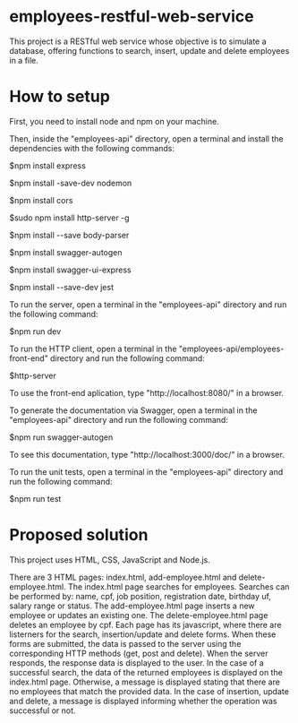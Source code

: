 # employees-restful-web-service
This project is a RESTful web service whose objective is to simulate a database, offering functions to search, insert, update and delete employees in a file.

# How to setup
First, you need to install node and npm on your machine.


Then, inside the "employees-api" directory, open a terminal and install the dependencies with the following commands:

$npm install express

$npm install -save-dev nodemon

$npm install cors

$sudo npm install http-server -g

$npm install --save body-parser

$npm install swagger-autogen

$npm install swagger-ui-express

$npm install --save-dev jest


To run the server, open a terminal in the "employees-api" directory and run the following command:

$npm run dev


To run the HTTP client, open a terminal in the "employees-api/employees-front-end" directory and run the following command:

$http-server


To use the front-end aplication, type "http://localhost:8080/" in a browser.


To generate the documentation via Swagger, open a terminal in the "employees-api" directory and run the following command:

$npm run swagger-autogen


To see this documentation, type "http://localhost:3000/doc/" in a browser.


To run the unit tests, open a terminal in the "employees-api" directory and run the following command:

$npm run test

# Proposed solution

This project uses HTML, CSS, JavaScript and Node.js. 

There are 3 HTML pages: index.html, add-employee.html and delete-employee.html.
The index.html page searches for employees. Searches can be performed by: name, cpf, job position, registration date, birthday uf,
salary range or status.
The add-employee.html page inserts a new employee or updates an existing one.
The delete-employee.html page deletes an employee by cpf.
Each page has its javascript, where there are listerners for the search, insertion/update and delete forms.
When these forms are submitted, the data is passed to the server using the corresponding HTTP methods (get, post and delete).
When the server responds, the response data is displayed to the user. In the case of a successful search, the data of the returned employees is displayed on the index.html page. Otherwise, a message is displayed stating that there are no employees that match the provided data. In the case of insertion, update and delete, a message is displayed informing whether the operation was successful or not.





